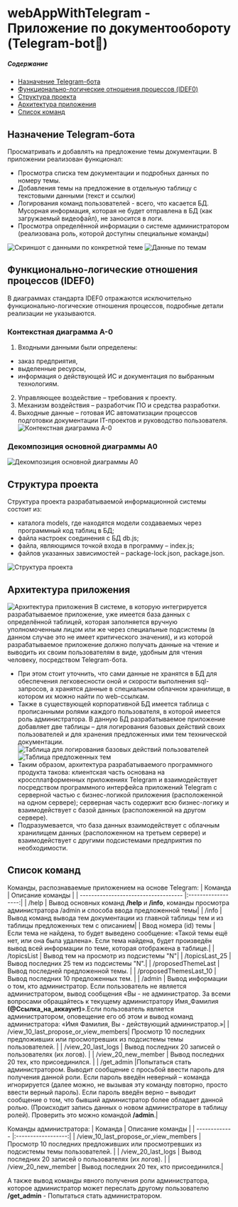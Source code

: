 # webAppWithTelegram - Приложение по документообороту (Telegram-bot🤖)

##### Содержание  
* [Назначение Telegram-бота](#appointment)  
* [Функционально-логические отношения процессов (IDEF0)](#functional_logical_relations_of_processes)  
* [Структура проекта](#project_structure)
* [Архитектура приложения](#architecture)
* [Список команд](#command_list)


<a name="appointment"><h2>Назначение Telegram-бота</h2></a>
Просматривать и добавлять на предложение темы документации. 
В приложении реализован функционал:
* Просмотра списка тем документации и подробных данных по номеру темы.
* Добавления темы на предложение в отдельную таблицу с текстовыми данными (текст и ссылки)
* Логирования команд пользователей - всего, что касается БД. Мусорная информация, которая не будет отправлена в БД (как загружаемый видеофайл), не заносится в логи.
* Просмотра определённой информации о системе администратором (реализована роль, которой доступны специальные команды)

![Скриншот с данными по конкретной теме](https://user-images.githubusercontent.com/71845085/183038455-6e6a67b9-f016-4247-8d3d-2bd4bf612b5c.png)
![Данные по темам](https://user-images.githubusercontent.com/71845085/183040768-d56ffa21-ac38-40b0-b98f-9fa173c683f2.png)

<a name="functional_logical_relations_of_processes"><h2>Функционально-логические отношения процессов (IDEF0)</h2></a>
В диаграммах стандарта IDEF0 отражаются исключительно функционально-логические отношения процессов, подробные детали реализации не указываются.

### Контекстная диаграмма А-0
1. Входными данными были определены: 
* заказ предприятия, 
* выделенные ресурсы, 
* информация о действующей ИС и документация по выбранным технологиям. 
2. Управляющее воздействие – требования к проекту. 
3. Механизм воздействия – разработчик ПО и средства разработки. 
4. Выходные данные – готовая ИС автоматизации процессов подготовки документации IT-проектов и руководство пользователя.
![Контекстная диаграмма А-0](https://user-images.githubusercontent.com/71845085/183040941-4fa776e7-a5c0-420c-87af-ae98a7d22cb2.jpg)
### Декомпозиция основной диаграммы А0
![Декомпозиция основной диаграммы А0](https://user-images.githubusercontent.com/71845085/183041024-2c57be0a-acda-4b4c-b3b9-d55e221772f1.png)

<a name="project_structure"><h2>Структура проекта</h2></a>
Структура проекта разрабатываемой информационной системы состоит из:
* каталога models, где находятся модели создаваемых через программный код таблиц в БД;
* файла настроек соединения с БД db.js;
* файла, являющимся точкой входа в программу – index.js;
* файлов указанных зависимостей – package-lock.json, package.json.

![Структура проекта](https://user-images.githubusercontent.com/71845085/183080530-f82a8ec0-58b7-4195-9967-67385fa7071f.png)

<a name="architecture"><h2>Архитектура приложения</h2></a>
![Архитектура приложения](https://user-images.githubusercontent.com/71845085/183041335-34d0e07a-75bb-4c71-84d8-8e514d9f623b.png)
В системе, в которую интегрируется разрабатываемое приложение, уже имеется база данных с определённой таблицей, которая заполняется вручную уполномоченным лицом или же через специальные подсистемы (в данном случае это не имеет критического значения), и из которой разрабатываемое приложение должно получать данные на чтение и выводить их своим пользователям в виде, удобным для чтения человеку, посредством Telegram-бота. 
* При этом стоит уточнить, что сами данные не хранятся в БД для обеспечения легковесности оной и скорости выполнения sql-запросов, а хранятся данные в специальном облачном хранилище, в котором их можно найти по web-ссылкам.
* Также в существующей корпоративной БД имеется таблица с прописанными ролями каждого пользователя, в которой имеется роль администратора. В данную БД разрабатываемое приложение добавляет две таблицы – для логирования базовых действий своих пользователей и для хранения предложенных ими тем технической документации.
![Таблица для логирования базовых действий пользователей](https://user-images.githubusercontent.com/71845085/183077437-044722fd-b03b-4888-9ef5-5ee67c307683.png)
![Таблица предложенных тем](https://user-images.githubusercontent.com/71845085/183077840-0282f1a2-d557-4a55-8468-d53dabaeb396.png)
* Таким образом, архитектура разрабатываемого программного продукта такова: клиентская часть основана на кроссплатформенных приложениях Telegram и взаимодействует посредством программного интерфейса приложений Telegram с серверной частью с бизнес-логикой приложения (расположенной на одном сервере); серверная часть содержит всю бизнес-логику и взаимодействует с базой данных (расположенной на другом сервере).
* Подразумевается, что база данных взаимодействует с облачным хранилищем данных (расположенном на третьем сервере) и взаимодействует с другими подсистемами предприятия по необходимости.

<a name="command_list"><h2>Список команд</h2></a>
Команды, распознаваемые приложением на основе Telegram:
| Команда                              | Описание команды   |
| ------------------------------------ |:------------------:|
| /help                                | Вывод основных команд **/help** и **/info**, команды просмотра администратора /admin и способа ввода предложенной темы|
| /info                                | Вывод команд вывода тем документации из главной таблицы тем и из таблицы предложенных тем с описанием|
| Ввод номера (id) темы                | Если тема не найдена, то будет выведено сообщение: «Такой темы ещё нет, или она была удалена». Если тема найдена, будет произведён вывод всей информации по теме, которая отображена в таблице.|
| /topicsList                          | Вывод тем на просмотр из подсистемы "N"|
| /topicsLast_25                       | Вывод последних 25 тем из подсистемы "N".|
| /proposedThemeLast                   |     Вывод последней предложенной темы.            |
| /proposedThemesLast_10               | Вывод последних 10 предложенных тем.            |
| /admin                               | Вывод информации о том, кто администратор. Если пользователь не является администратором, вывод сообщения «Вы - не администратор. За всеми вопросами обращайтесь к текущему администратору Имя_Фамилия **(@Ссылка_на_аккаунт)**».Если пользователь является администратором, оповещение его об этом и вывод команд администратора: «Имя Фамилия, Вы - действующий администратор.»|
| /view_10_last_propose_or_view_members| Просмотр 10 последних предложивших или просмотревших из подсистемы темы пользователей.            |
| /view_20_last_logs                   | Вывод последних 20 записей о пользователях (их логов).            |
| /view_20_new_member                  | Вывод последних 20 тех, кто присоединился.            |
| /get_admin                           |Попытаться стать администратором. Выводит сообщение с просьбой ввести пароль для получения данной роли. Если пароль введён неверный – команда игнорируется (далее можно, не вызывая эту команду повторно, просто ввести верный пароль). Если пароль введён верно – выводит сообщение о том, что бывший администратор более обладает данной ролью. (Происходит запись данных о новом администраторе в таблицу ролей). Проверить это можно командой **/admin**.|

Команды администратора:
| Команда       | Описание команды   |
| ------------- |:------------------:|
| /view_10_last_propose_or_view_members      | Просмотр 10 последних предложивших или просмотревших из подсистемы темы пользователей.             |
| /view_20_last_logs       | Вывод последних 20 записей о пользователях (их логов).             |
| /view_20_new_member       | Вывод последних 20 тех, кто присоединился.|

 А также вывод команды явного получения роли администратора, которое администратор может переслать другому пользователю **/get_admin** - Попытаться стать администратором. 
